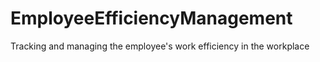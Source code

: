# EmployeeEfficiencyManagement
Tracking and managing the employee's work efficiency in the workplace
